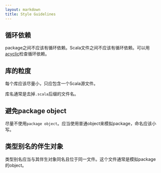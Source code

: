```yaml
---
layout: markdown
title: Style Guidelines
---
```


## 循环依赖

package之间不应该有循环依赖。Scala文件之间不应该有循环依赖。可以用[acyclic](https://github.com/lihaoyi/acyclic)检查循环依赖。

## 库的粒度

每个库应该尽量小，只应包含一个Scala源文件。

库名通常是去掉`.scala`后缀的文件名。

## 避免package object

尽量不使用`package object`。应当使用普通object来模拟package，命名应该小写。

## 类型别名的伴生对象

类型别名应当与其伴生对象同名且位于同一文件。这个文件通常是模拟package的object。
